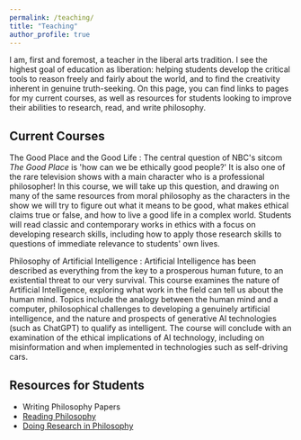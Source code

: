 ```yaml
---
permalink: /teaching/
title: "Teaching"
author_profile: true
---
```


I am, first and foremost, a teacher in the liberal arts tradition.  I see the highest goal of education as liberation: helping students develop the critical tools to reason freely and fairly about the world, and to find the creativity inherent in genuine truth-seeking.  On this page, you can find links to pages for my current courses, as well as resources for students looking to improve their abilities to research, read, and write philosophy.

## Current Courses

The Good Place and the Good Life
:   The central question of NBC's sitcom *The Good Place* is 'how can we be ethically good people?'  It is also one of the rare television shows with a main character who is a professional philosopher!  In this course, we will take up this question, and drawing on many of the same resources from moral philosophy as the characters in the show we will try to figure out what it means to be good, what makes ethical claims true or false, and how to live a good life in a complex world.  Students will read classic and contemporary works in ethics with a focus on developing research skills, including how to apply those research skills to questions of immediate relevance to students' own lives.

Philosophy of Artificial Intelligence
:   Artificial Intelligence has been described as everything from the key to a prosperous human future, to an existential threat to our very survival.  This course examines the nature of Artificial Intelligence, exploring what work in the field can tell us about the human mind.  Topics include the analogy between the human mind and a computer, philosophical challenges to developing a genuinely artificial intelligence, and the nature and prospects of generative AI technologies (such as ChatGPT) to qualify as intelligent.  The course will conclude with an examination of the ethical implications of AI technology, including on misinformation and when implemented in technologies such as self-driving cars.

## Resources for Students

* Writing Philosophy Papers
* [Reading Philosophy](/reading/)
* [Doing Research in Philosophy](/researching-philosophy)
